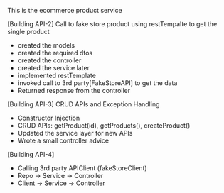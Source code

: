 This is the ecommerce product service

[Building API-2] Call to fake store product using restTempalte to get the single product

- created the models
- created the required dtos
- created the controller
- created the service later
- implemented restTemplate
- invoked call to 3rd party[FakeStoreAPI] to get the data
- Returned response from the controller

[Building API-3] CRUD APIs and Exception Handling

- Constructor Injection
- CRUD APIs: getProduct(id), getProducts(), createProduct()
- Updated the service layer for new APIs
- Wrote a small controller advice

[Building API-4]
- Calling 3rd party APIClient (fakeStoreClient)
- Repo -> Service -> Controller
- Client -> Service -> Controller